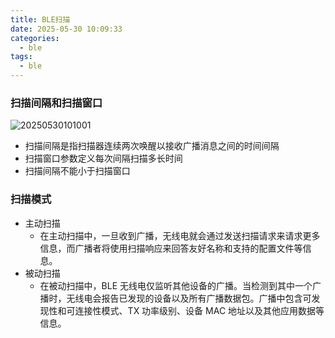 ```yaml
---
title: BLE扫描
date: 2025-05-30 10:09:33
categories:
  - ble
tags:
  - ble
---
```



### 扫描间隔和扫描窗口


![20250530101001](https://cdn.jsdelivr.net/gh/24849748/PicBed/ob/20250530101001.png)

* 扫描间隔是指扫描器连续两次唤醒以接收广播消息之间的时间间隔
* 扫描窗口参数定义每次间隔扫描多长时间
* 扫描间隔不能小于扫描窗口

### 扫描模式

* 主动扫描
  * 在主动扫描中，一旦收到广播，无线电就会通过发送扫描请求来请求更多信息，而广播者将使用扫描响应来回答友好名称和支持的配置文件等信息。
* 被动扫描
  * 在被动扫描中，BLE 无线电仅监听其他设备的广播。当检测到其中一个广播时，无线电会报告已发现的设备以及所有广播数据包。广播中包含可发现性和可连接性模式、TX 功率级别、设备 MAC 地址以及其他应用数据等信息。

